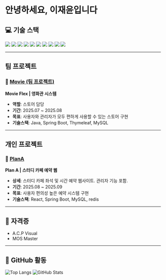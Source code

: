 # 안녕하세요, 이재윤입니다 

## 💻 기술 스택
<p>
 <img src="https://img.shields.io/badge/Java-007396?style=flat&logo=java&logoColor=white"/>
 <img src="https://img.shields.io/badge/HTML5-E34F26?style=flat&logo=html5&logoColor=white"/>
 <img src="https://img.shields.io/badge/CSS3-1572B6?style=flat&logo=css3&logoColor=white"/>
 <img src="https://img.shields.io/badge/JavaScript-F7DF1E?style=flat&logo=javascript&logoColor=black"/>
 <img src="https://img.shields.io/badge/React-61DAFB?style=flat&logo=react&logoColor=black"/>
 <img src="https://img.shields.io/badge/Next.js-000000?style=flat&logo=nextdotjs&logoColor=white"/>
 <img src="https://img.shields.io/badge/SpringBoot-6DB33F?style=flat&logo=springboot&logoColor=white"/>
 <img src="https://img.shields.io/badge/Thymeleaf-005F0F?style=flat&logo=thymeleaf&logoColor=white"/>
 <img src="https://img.shields.io/badge/MySQL-4479A1?style=flat&logo=mysql&logoColor=white"/>
 <img src="https://img.shields.io/badge/Redis-DC382D?style=flat&logo=redis&logoColor=white"/>
</p>

---

## 팀 프로젝트
### 🔹 [Movie (팀 프로젝트)](https://github.com/FullStackStudy/movie)  
**Movie Flex | 영화관 시스템**  
- **역할**: 스토어 담당  
- **기간**: 2025.07 ~ 2025.08  
- **목표**: 사용자와 관리자가 모두 편하게 사용할 수 있는 스토어 구현  
- **기술스택**: Java, Spring Boot, Thymeleaf, MySQL

---

## 개인 프로젝트
### 🔹 [PlanA](https://github.com/jaeyoon222/PlanA)  
**Plan A | 스터디 카페 예약 웹**  
- **상세**: 스터디 카페 좌석 및 시간 예약 웹사이트. 관리자 기능 포함.  
- **기간**: 2025.08 ~ 2025.09  
- **목표**: 사용자 편의성 높은 예약 시스템 구현  
- **기술스택**: React, Spring Boot, MySQL, redis

---

## 📜 자격증
- A.C.P Visual  
- MOS Master

---

## 🔗 GitHub 활동
![Top Langs](https://github-readme-stats.vercel.app/api/top-langs/?username=jaeyoon222)
![GitHub Stats](https://github-readme-stats.vercel.app/api?username=jaeyoon222&show_icons=true)

